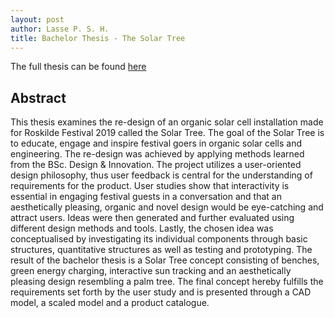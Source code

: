 ```yaml
---
layout: post
author: Lasse P. S. H.
title: Bachelor Thesis - The Solar Tree
---
```


The full thesis can be found [here](https://lasse-pelle.com/papers/Bachelor_Thesis.pdf)

## Abstract
This thesis examines the re-design of an organic solar cell installation made for Roskilde Festival 2019 called
the Solar Tree. The goal of the Solar Tree is to educate, engage and inspire festival goers in organic solar cells
and engineering. The re-design was achieved by applying methods learned from the BSc. Design & Innovation.
The project utilizes a user-oriented design philosophy, thus user feedback is central for the understanding of
requirements for the product. User studies show that interactivity is essential in engaging festival guests in a
conversation and that an aesthetically pleasing, organic and novel design would be eye-catching and attract
users. Ideas were then generated and further evaluated using different design methods and tools. Lastly, the
chosen idea was conceptualised by investigating its individual components through basic structures, quantitative
structures as well as testing and prototyping. The result of the bachelor thesis is a Solar Tree concept consisting
of benches, green energy charging, interactive sun tracking and an aesthetically pleasing design resembling a
palm tree. The final concept hereby fulfills the requirements set forth by the user study and is presented through
a CAD model, a scaled model and a product catalogue.

